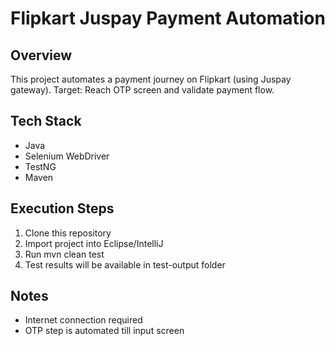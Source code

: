 # Flipkart Juspay Payment Automation

## Overview
This project automates a payment journey on Flipkart (using Juspay gateway).
Target: Reach OTP screen and validate payment flow.

## Tech Stack
- Java
- Selenium WebDriver
- TestNG
- Maven

## Execution Steps
1. Clone this repository
2. Import project into Eclipse/IntelliJ
3. Run mvn clean test
4. Test results will be available in test-output folder

## Notes
- Internet connection required
- OTP step is automated till input screen
